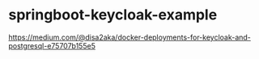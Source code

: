 # springboot-keycloak-example

https://medium.com/@disa2aka/docker-deployments-for-keycloak-and-postgresql-e75707b155e5
